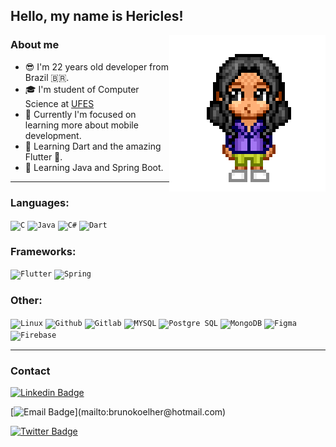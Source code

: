 ## Hello, my name is Hericles!

<img align=right alt="Pixel Art Avatar" src="./avatar.png">

### About me

<ul>
    <li>😎 I'm 22 years old developer from Brazil 🇧🇷.</li>
    <li>🎓 I'm student of Computer Science at <a href="https://www.ufes.br/">UFES</a></li>
    <li>📱 Currently I'm focused on learning more about mobile development.</li>
    <li>📝 Learning Dart and the amazing Flutter 💜.</li>
    <li>📝 Learning Java and Spring Boot.</li>
<!--     <li>📝 Interested in Typescript and Javascript.</li> -->
<!--     <li>⚛️ Interested in React Native.</li> -->
</ul>

---

### Languages:

<code><img src="https://cdn.jsdelivr.net/gh/devicons/devicon/icons/c/c-original.svg"  width="40px" title="C"/></code>
<code><img src="https://cdn.jsdelivr.net/gh/devicons/devicon/icons/java/java-original.svg" width="40px" title="Java"/></code>
<code><img src="https://cdn.jsdelivr.net/gh/devicons/devicon/icons/csharp/csharp-original.svg" width="40px" title="C#"/></code>
<code><img src="https://cdn.jsdelivr.net/gh/devicons/devicon/icons/dart/dart-original.svg" width="40px" title="Dart"/></code>
<!-- Tenho muito pouco conhecimento nas linguagens comentadas, por isso optei por deixa-las assim -->
<!-- <code><img src="https://cdn.jsdelivr.net/gh/devicons/devicon/icons/html5/html5-original.svg" width="40px" title="Html"/></code> -->
<!-- <code><img src="https://cdn.jsdelivr.net/gh/devicons/devicon/icons/css3/css3-original.svg" width="40px" title="Css"/></code> -->
<!-- <code><img src="https://cdn.jsdelivr.net/gh/devicons/devicon/icons/javascript/javascript-original.svg" width="40px" title="Javascript"/></code> -->
<!-- <code><img src="https://cdn.jsdelivr.net/gh/devicons/devicon/icons/typescript/typescript-original.svg" width="40px" title="Typescript"/></code> -->

### Frameworks:

<!-- <code><img src="https://cdn.jsdelivr.net/gh/devicons/devicon/icons/bootstrap/bootstrap-original.svg" width="40px" title="Bootstrap"/></code> -->
<code><img src="https://cdn.jsdelivr.net/gh/devicons/devicon/icons/flutter/flutter-original.svg" width="40px" title="Flutter"/></code>
<code><img src="https://cdn.jsdelivr.net/gh/devicons/devicon/icons/spring/spring-original.svg" width="40px" title="Spring"/></code>

### Other:

<code><img src="https://cdn.jsdelivr.net/gh/devicons/devicon/icons/linux/linux-original.svg"  width="40px" title="Linux"/></code>
<code><img src="https://cdn.jsdelivr.net/gh/devicons/devicon/icons/github/github-original.svg"  width="40px" title="Github"/></code>
<code><img src="https://cdn.jsdelivr.net/gh/devicons/devicon/icons/gitlab/gitlab-original.svg"  width="40px" title="Gitlab"/></code>
<code><img src="https://cdn.jsdelivr.net/gh/devicons/devicon/icons/mysql/mysql-original.svg"  width="40px" title="MYSQL"/></code>
<code><img src="https://cdn.jsdelivr.net/gh/devicons/devicon/icons/postgresql/postgresql-original.svg"  width="40px" title="Postgre SQL"/></code>
<code><img src="https://cdn.jsdelivr.net/gh/devicons/devicon/icons/mongodb/mongodb-original.svg" width="40px" title="MongoDB"/></code>
<code><img src="https://cdn.jsdelivr.net/gh/devicons/devicon/icons/figma/figma-original.svg"  width="40px" title="Figma"/></code>
<code><img src="https://cdn.jsdelivr.net/gh/devicons/devicon/icons/firebase/firebase-plain.svg"  width="40px" title="Firebase"/></code>

---
    
### Contact

[![Linkedin Badge](https://img.shields.io/badge/-Hericles%20Koelher-yellow?style=social&logo=linkedin&logoColor=0A66C2&link=https://www.linkedin.com/in/hericles-bruno-quaresma-koelher-9a2021209)](https://www.linkedin.com/in/hericles-bruno-quaresma-koelher-9a2021209)

[![Email Badge](https://img.shields.io/badge/-brunokoelher@hotmail.com-yellow?style=social&logo=microsoftoutlook&logoColor=0078D4&link="mailto:brunokoelher@hotmail.com")](mailto:brunokoelher@hotmail.com)

[![Twitter Badge](https://img.shields.io/badge/-@HericlesKoelher-grey?style=social&logo=twitter&logoColor=1DA1F2&link=https://twitter.com/HericlesKoelher)](https://twitter.com/HericlesKoelher)
